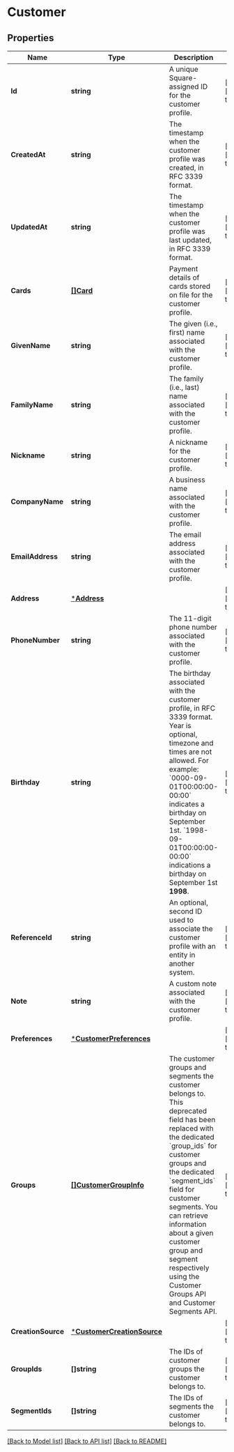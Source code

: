 # Customer

## Properties
Name | Type | Description | Notes
------------ | ------------- | ------------- | -------------
**Id** | **string** | A unique Square-assigned ID for the customer profile. | [optional] [default to null]
**CreatedAt** | **string** | The timestamp when the customer profile was created, in RFC 3339 format. | [optional] [default to null]
**UpdatedAt** | **string** | The timestamp when the customer profile was last updated, in RFC 3339 format. | [optional] [default to null]
**Cards** | [**[]Card**](Card.md) | Payment details of cards stored on file for the customer profile. | [optional] [default to null]
**GivenName** | **string** | The given (i.e., first) name associated with the customer profile. | [optional] [default to null]
**FamilyName** | **string** | The family (i.e., last) name associated with the customer profile. | [optional] [default to null]
**Nickname** | **string** | A nickname for the customer profile. | [optional] [default to null]
**CompanyName** | **string** | A business name associated with the customer profile. | [optional] [default to null]
**EmailAddress** | **string** | The email address associated with the customer profile. | [optional] [default to null]
**Address** | [***Address**](Address.md) |  | [optional] [default to null]
**PhoneNumber** | **string** | The 11-digit phone number associated with the customer profile. | [optional] [default to null]
**Birthday** | **string** | The birthday associated with the customer profile, in RFC 3339 format. Year is optional, timezone and times are not allowed. For example: &#x60;0000-09-01T00:00:00-00:00&#x60; indicates a birthday on September 1st. &#x60;1998-09-01T00:00:00-00:00&#x60; indications a birthday on September 1st __1998__. | [optional] [default to null]
**ReferenceId** | **string** | An optional, second ID used to associate the customer profile with an entity in another system. | [optional] [default to null]
**Note** | **string** | A custom note associated with the customer profile. | [optional] [default to null]
**Preferences** | [***CustomerPreferences**](CustomerPreferences.md) |  | [optional] [default to null]
**Groups** | [**[]CustomerGroupInfo**](CustomerGroupInfo.md) | The customer groups and segments the customer belongs to. This deprecated field has been replaced with  the dedicated &#x60;group_ids&#x60; for customer groups and the dedicated &#x60;segment_ids&#x60; field for customer segments. You can retrieve information about a given customer group and segment respectively using the Customer Groups API and Customer Segments API. | [optional] [default to null]
**CreationSource** | [***CustomerCreationSource**](CustomerCreationSource.md) |  | [optional] [default to null]
**GroupIds** | **[]string** | The IDs of customer groups the customer belongs to. | [optional] [default to null]
**SegmentIds** | **[]string** | The IDs of segments the customer belongs to. | [optional] [default to null]

[[Back to Model list]](../README.md#documentation-for-models) [[Back to API list]](../README.md#documentation-for-api-endpoints) [[Back to README]](../README.md)

